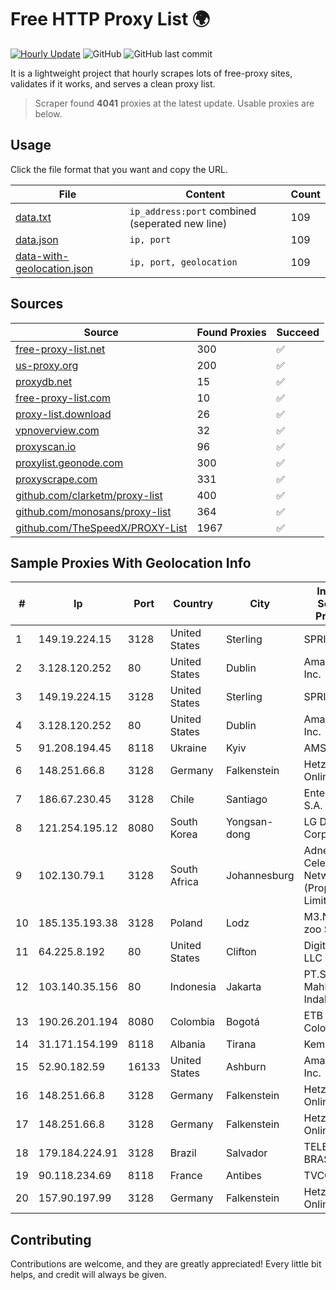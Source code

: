 
# Free HTTP Proxy List 🌍

[![Hourly Update](https://github.com/mertguvencli/http-proxy-list/actions/workflows/main.yml/badge.svg?branch=main)](https://github.com/mertguvencli/http-proxy-list/actions/workflows/main.yml)
![GitHub](https://img.shields.io/github/license/mertguvencli/http-proxy-list)
![GitHub last commit](https://img.shields.io/github/last-commit/mertguvencli/http-proxy-list)

It is a lightweight project that hourly scrapes lots of free-proxy sites, validates if it works, and serves a clean proxy list.


> Scraper found **4041** proxies at the latest update. Usable proxies are below.

## Usage

Click the file format that you want and copy the URL.


|File|Content|Count|
|----|-------|-----|
|[data.txt](https://raw.githubusercontent.com/mertguvencli/http-proxy-list/main/proxy-list/data.txt)|`ip_address:port` combined (seperated new line)|109|
|[data.json](https://raw.githubusercontent.com/mertguvencli/http-proxy-list/main/proxy-list/data.json)|`ip, port`|109|
|[data-with-geolocation.json](https://raw.githubusercontent.com/mertguvencli/http-proxy-list/main/proxy-list/data-with-geolocation.json)|`ip, port, geolocation`|109|

## Sources

|Source|Found Proxies|Succeed|
|------|-------------|-------|
|[free-proxy-list.net](https://free-proxy-list.net)|300|✅|
|[us-proxy.org](https://www.us-proxy.org)|200|✅|
|[proxydb.net](http://proxydb.net)|15|✅|
|[free-proxy-list.com](https://free-proxy-list.com/?page=&port=&type%5B%5D=http&type%5B%5D=https&up_time=0&search=Search)|10|✅|
|[proxy-list.download](https://www.proxy-list.download/HTTP)|26|✅|
|[vpnoverview.com](https://vpnoverview.com/privacy/anonymous-browsing/free-proxy-servers)|32|✅|
|[proxyscan.io](https://www.proxyscan.io)|96|✅|
|[proxylist.geonode.com](https://proxylist.geonode.com/api/proxy-list?limit=300&page=1&sort_by=lastChecked&sort_type=desc&protocols=http,https)|300|✅|
|[proxyscrape.com](https://api.proxyscrape.com/v2/?request=displayproxies&protocol=http&timeout=10000&country=all&ssl=all&anonymity=all)|331|✅|
|[github.com/clarketm/proxy-list](https://raw.githubusercontent.com/clarketm/proxy-list/master/proxy-list-raw.txt)|400|✅|
|[github.com/monosans/proxy-list](https://raw.githubusercontent.com/monosans/proxy-list/main/proxies/http.txt)|364|✅|
|[github.com/TheSpeedX/PROXY-List](https://raw.githubusercontent.com/TheSpeedX/PROXY-List/master/http.txt)|1967|✅|


## Sample Proxies With Geolocation Info

|#|Ip|Port|Country|City|Internet Service Provider|
|-|--|----|-------|----|-------------------------|
|1|149.19.224.15|3128|United States|Sterling|SPRINT|
|2|3.128.120.252|80|United States|Dublin|Amazon.com, Inc.|
|3|149.19.224.15|3128|United States|Sterling|SPRINT|
|4|3.128.120.252|80|United States|Dublin|Amazon.com, Inc.|
|5|91.208.194.45|8118|Ukraine|Kyiv|AMSOFT|
|6|148.251.66.8|3128|Germany|Falkenstein|Hetzner Online GmbH|
|7|186.67.230.45|3128|Chile|Santiago|Entel Chile S.A.|
|8|121.254.195.12|8080|South Korea|Yongsan-dong|LG DACOM Corporation|
|9|102.130.79.1|3128|South Africa|Johannesburg|Adnexus Celerity Networks (Proprietary) Limited|
|10|185.135.193.38|3128|Poland|Lodz|M3.NET Sp. zoo Sp. K.|
|11|64.225.8.192|80|United States|Clifton|DigitalOcean, LLC|
|12|103.140.35.156|80|Indonesia|Jakarta|PT.Simprug Mahkota Indah|
|13|190.26.201.194|8080|Colombia|Bogotá|ETB - Colombia|
|14|31.171.154.199|8118|Albania|Tirana|Keminet Ltd|
|15|52.90.182.59|16133|United States|Ashburn|Amazon.com, Inc.|
|16|148.251.66.8|3128|Germany|Falkenstein|Hetzner Online GmbH|
|17|148.251.66.8|3128|Germany|Falkenstein|Hetzner Online GmbH|
|18|179.184.224.91|3128|Brazil|Salvador|TELEFÔNICA BRASIL S.A|
|19|90.118.234.69|8118|France|Antibes|TVCCONV|
|20|157.90.197.99|3128|Germany|Falkenstein|Hetzner Online GmbH|



## Contributing

Contributions are welcome, and they are greatly appreciated! Every
little bit helps, and credit will always be given.

